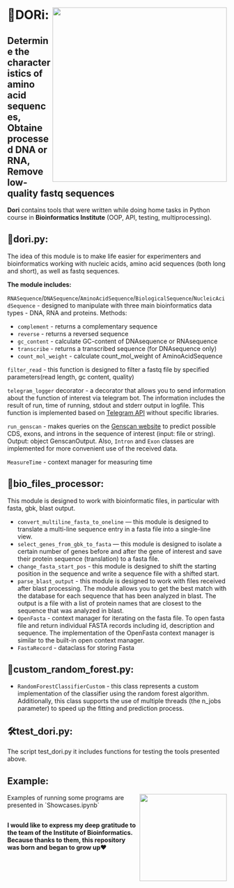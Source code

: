 # 🧬DORi: <img src ='https://clipart-library.com/new_gallery/339-3399184_finding-nemo-facebook-banner.png' width =400 align="right">
## Determine the characteristics of amino acid sequences, Obtaine processed DNA or RNA, Remove low-quality fastq sequences
**Dori** contains tools that were written while doing home tasks in Python course in **Bioinformatics Institute** (OOP, API, testing, multiprocessing).

## 🐠dori.py:
The idea of this module is to make life easier for experimenters and bioinformatics working with nucleic acids, amino acid sequences (both long and short), as well as fastq sequences. 

**The module includes:**

`RNASequence`/`DNASequence`/`AminoAcidSequence`/`BiologicalSequence`/`NucleicAcidSequence` - designed to manipulate with three main bioinformatics data types - DNA, RNA and proteins.
  Methods:
   - `complement` -  returns a complementary sequence
   - `reverse` - returns a reversed sequence
   - `gc_content` - calculate GC-content of DNAsequence or RNAsequence
   - `transcribe` - returns a transcribed sequence (for DNAsequence only)
   - `count_mol_weight` - calculate count_mol_weight of AminoAcidSequence

`filter_read` - this function is designed to filter a fastq file by specified parameters(read length, gc content, quality)

`telegram_logger` decorator - a decorator that allows you to send information about the function of interest via telegram bot. The information includes the result of run, time of running, stdout and stderr output in logfile. This function is implemented based on [Telegram API](https://core.telegram.org)  without specific libraries.

`run_genscan` - makes queries on the [Genscan website](http://hollywood.mit.edu/GENSCAN.html) to predict possible CDS, exons, and introns in the sequence of interest (input: file or string). Output: object GenscanOutput. Also, `Intron` and `Exon` classes are implemented for more convenient use of the received data.

`MeasureTime` - context manager for measuring time

## 🧬bio_files_processor: 

This module is designed to work with bioinformatic files, in particular with fasta, gbk, blast output.
- `convert_multiline_fasta_to_oneline` — this module is designed to translate a multi-line sequence entry in a fasta file into a single-line view.
- `select_genes_from_gbk_to_fasta` — this module is designed to isolate a certain number of genes before and after the gene of interest and save their protein sequence (translation) to a fasta file.
-  `change_fasta_start_pos` - this module is designed to shift the starting position in the sequence and write a sequence file with a shifted start.
-  `parse_blast_output` - this module is designed to work with files received after blast processing. The module allows you to get the best match with the database for each sequence that has been analyzed in blast. The output is a file with a list of protein names that are closest to the sequence that was analyzed in blast.
-  `OpenFasta` - context manager for iterating on the fasta file. To open fasta file and return individual FASTA records including id, description and sequence. The implementation of the OpenFasta context manager is similar to the built-in open context manager.
- `FastaRecord` - dataclass for storing Fasta

## 🌲custom_random_forest.py: 
- `RandomForestClassifierCustom` - this class represents a custom implementation of the classifier using the random forest algorithm. Additionally, this class supports the use of multiple threads (the n_jobs parameter) to speed up the fitting and prediction process.

## 🛠️test_dori.py: 
The script test_dori.py it includes functions for testing the tools presented above.



## Example:
<img src ='https://i.pinimg.com/originals/10/3d/d7/103dd740fe24055d2db8a69056c70fb9.png' width =200 align="right">
Examples of running some programs are presented in `Showcases.ipynb`

## 

**I would like to express my deep gratitude to the team of the Institute of Bioinformatics. 
Because thanks to them, this repository was born and began to grow up**❤️






